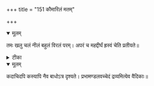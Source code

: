 +++
title = "151 कौमारिलं मतम्"

+++


<details open><summary>मूलम्</summary>

तमः खलु चलं नीलं बहुलं विरलं परम्। अपरं च महद्दीर्घं ह्रस्वं चेति प्रतीयते॥
</details>



<details><summary>टीका</summary>

न्या. र.[740]
</details>



<details open><summary>मूलम्</summary>

कदाचिदपि कस्यापि नैव बाधोऽत्र दृश्यते। प्रभामण्डलवच्चेदं द्रव्यमित्येव वैदिकाः॥
</details>

